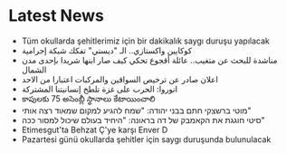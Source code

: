 # Latest News
-  Tüm okullarda şehitlerimiz için bir dakikalık saygı duruşu yapılacak
-  كوكايين واكستازي.. الـ "ديستي" تفكك شبكة إجرامية
-  مناشدة للبحث عن متغيب.. عائلة أقجوع تحكي كيف صار ابنها شريدا بإحدى مدن الشمال
-  اعلان صادر عن ترخيص السواقين والمركبات اعتبارا من الاحد
-  انوروا: الحرب على غزة تلطخ إنسانيتنا المشتركة
-  కాపులకు 75 అసెంబ్లీ స్థానాలు కేటాయించాలి
-  מוטי ברשצקי חתם בבני יהודה: "שמח להגיע למקום שמאוד רצה אותי"
-  סיטי חוגגת את הקאמבק של דה בראונה: "היחיד בעולם שיכול למסור ככה"
-  Etimesgut'ta Behzat Ç'ye karşı Enver D
-  Pazartesi günü okullarda şehitler için saygı duruşunda bulunulacak
